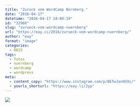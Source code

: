```yaml
---
title: "Zurück vom WordCamp Nürnberg."
date: "2016-04-17"
datetime: "2016-04-17 18:00:19"
id: "32966"
slug: "zurueck-vom-wordcamp-nuernberg"
url: "https://eay.cc/2016/zurueck-vom-wordcamp-nuernberg/"
author: "eay"
format: "image"
categories:
  - 0815
tags:
  - fotos
  - nuernberg
  - wordcamp
  - wordpress
meta:
  - content_copy: "https://www.instagram.com/p/BETwJanHS9i/"
  - yourls_shorturl: "https://eay.li/2yp"
---
```


![](https://eay.cc/uploads/2016/wordcamp-nuernberg.jpg)
